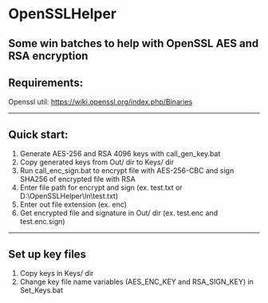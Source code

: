 # OpenSSLHelper
Some win batches to help with OpenSSL AES and RSA encryption
------------------------------------------------------------------
Requirements:
------------------------------------------------------------------
Openssl util:
https://wiki.openssl.org/index.php/Binaries

------------------------------------------------------------------
Quick start:
------------------------------------------------------------------
1. Generate AES-256 and RSA 4096 keys with call_gen_key.bat
2. Copy generated keys from Out/ dir to Keys/ dir
3. Run call_enc_sign.bat to encrypt file with AES-256-CBC and sign SHA256 of encrypted file with RSA 
4. Enter file path for encrypt and sign (ex. test.txt or D:\OpenSSLHelper\In\test.txt)
5. Enter out file extension (ex. enc)
6. Get encrypted file and signature in Out/ dir (ex. test.enc and test.enc.sign)
------------------------------------------------------------------
Set up key files
------------------------------------------------------------------
1. Copy keys in Keys/ dir
2. Change key file name variables (AES_ENC_KEY and RSA_SIGN_KEY) in Set_Keys.bat
